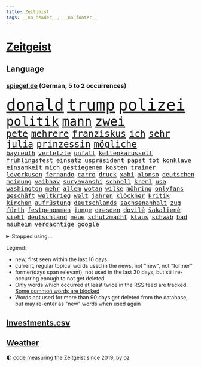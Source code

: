 ```yaml
---
title: Zeitgeist
tags: __no_header__, __no_footer__
---
```


# [Zeitgeist](https://oliz.io/zeitgeist/)

## Language

<h3><a href="https://www.spiegel.de" target="_blank">spiegel.de</a> (German, 5 to 2 occurrences)</h3>
<p style="font-family:monospace">
<span style="font-size:32pt"><a href="news_links.html#donald" class="current">donald</a></span>
<span style="font-size:32pt"><a href="news_links.html#trump" class="current">trump</a></span>
<span style="font-size:32pt"><a href="news_links.html#polizei" class="current">polizei</a></span>
<br>
<span style="font-size:25pt"><a href="news_links.html#politik" class="current">politik</a></span>
<span style="font-size:25pt"><a href="news_links.html#mann" class="current">mann</a></span>
<span style="font-size:25pt"><a href="news_links.html#zwei" class="current">zwei</a></span>
<br>
<span style="font-size:18pt"><a href="news_links.html#pete" class="current">pete</a></span>
<span style="font-size:18pt"><a href="news_links.html#mehrere" class="current">mehrere</a></span>
<span style="font-size:18pt"><a href="news_links.html#franziskus" class="current">franziskus</a></span>
<span style="font-size:18pt"><a href="news_links.html#ich" class="current">ich</a></span>
<span style="font-size:18pt"><a href="news_links.html#sehr" class="current">sehr</a></span>
<span style="font-size:18pt"><a href="news_links.html#julia" class="current">julia</a></span>
<span style="font-size:18pt"><a href="news_links.html#prinzessin" class="current">prinzessin</a></span>
<span style="font-size:18pt"><a href="news_links.html#mögliche" class="current">mögliche</a></span>
<br>
<span style="font-size:12pt"><a href="news_links.html#bayreuth" class="new">bayreuth</a></span>
<span style="font-size:12pt"><a href="news_links.html#verletzte" class="current">verletzte</a></span>
<span style="font-size:12pt"><a href="news_links.html#unfall" class="current">unfall</a></span>
<span style="font-size:12pt"><a href="news_links.html#kettenkarussell" class="new">kettenkarussell</a></span>
<span style="font-size:12pt"><a href="news_links.html#frühlingsfest" class="new">frühlingsfest</a></span>
<span style="font-size:12pt"><a href="news_links.html#einsatz" class="current">einsatz</a></span>
<span style="font-size:12pt"><a href="news_links.html#uspräsident" class="current">uspräsident</a></span>
<span style="font-size:12pt"><a href="news_links.html#papst" class="current">papst</a></span>
<span style="font-size:12pt"><a href="news_links.html#tot" class="current">tot</a></span>
<span style="font-size:12pt"><a href="news_links.html#konklave" class="current">konklave</a></span>
<span style="font-size:12pt"><a href="news_links.html#einsamkeit" class="current">einsamkeit</a></span>
<span style="font-size:12pt"><a href="news_links.html#mich" class="current">mich</a></span>
<span style="font-size:12pt"><a href="news_links.html#gestiegenen" class="new">gestiegenen</a></span>
<span style="font-size:12pt"><a href="news_links.html#kosten" class="current">kosten</a></span>
<span style="font-size:12pt"><a href="news_links.html#trainer" class="current">trainer</a></span>
<span style="font-size:12pt"><a href="news_links.html#leverkusen" class="current">leverkusen</a></span>
<span style="font-size:12pt"><a href="news_links.html#fernando" class="new">fernando</a></span>
<span style="font-size:12pt"><a href="news_links.html#carro" class="new">carro</a></span>
<span style="font-size:12pt"><a href="news_links.html#druck" class="current">druck</a></span>
<span style="font-size:12pt"><a href="news_links.html#xabi" class="current">xabi</a></span>
<span style="font-size:12pt"><a href="news_links.html#alonso" class="current">alonso</a></span>
<span style="font-size:12pt"><a href="news_links.html#deutschen" class="current">deutschen</a></span>
<span style="font-size:12pt"><a href="news_links.html#meinung" class="current">meinung</a></span>
<span style="font-size:12pt"><a href="news_links.html#vaibhav" class="new">vaibhav</a></span>
<span style="font-size:12pt"><a href="news_links.html#suryavanshi" class="new">suryavanshi</a></span>
<span style="font-size:12pt"><a href="news_links.html#schnell" class="current">schnell</a></span>
<span style="font-size:12pt"><a href="news_links.html#kreml" class="current">kreml</a></span>
<span style="font-size:12pt"><a href="news_links.html#usa" class="current">usa</a></span>
<span style="font-size:12pt"><a href="news_links.html#washington" class="current">washington</a></span>
<span style="font-size:12pt"><a href="news_links.html#mehr" class="current">mehr</a></span>
<span style="font-size:12pt"><a href="news_links.html#allem" class="current">allem</a></span>
<span style="font-size:12pt"><a href="news_links.html#wotan" class="new">wotan</a></span>
<span style="font-size:12pt"><a href="news_links.html#wilke" class="new">wilke</a></span>
<span style="font-size:12pt"><a href="news_links.html#möhring" class="new">möhring</a></span>
<span style="font-size:12pt"><a href="news_links.html#onlyfans" class="current">onlyfans</a></span>
<span style="font-size:12pt"><a href="news_links.html#geschäft" class="current">geschäft</a></span>
<span style="font-size:12pt"><a href="news_links.html#weltkrieg" class="current">weltkrieg</a></span>
<span style="font-size:12pt"><a href="news_links.html#welt" class="current">welt</a></span>
<span style="font-size:12pt"><a href="news_links.html#jahren" class="current">jahren</a></span>
<span style="font-size:12pt"><a href="news_links.html#klöckner" class="current">klöckner</a></span>
<span style="font-size:12pt"><a href="news_links.html#kritik" class="current">kritik</a></span>
<span style="font-size:12pt"><a href="news_links.html#kirchen" class="current">kirchen</a></span>
<span style="font-size:12pt"><a href="news_links.html#aufrüstung" class="current">aufrüstung</a></span>
<span style="font-size:12pt"><a href="news_links.html#deutschlands" class="current">deutschlands</a></span>
<span style="font-size:12pt"><a href="news_links.html#sachsenanhalt" class="current">sachsenanhalt</a></span>
<span style="font-size:12pt"><a href="news_links.html#zug" class="current">zug</a></span>
<span style="font-size:12pt"><a href="news_links.html#fürth" class="current">fürth</a></span>
<span style="font-size:12pt"><a href="news_links.html#festgenommen" class="current">festgenommen</a></span>
<span style="font-size:12pt"><a href="news_links.html#junge" class="current">junge</a></span>
<span style="font-size:12pt"><a href="news_links.html#dresden" class="current">dresden</a></span>
<span style="font-size:12pt"><a href="news_links.html#dovilė" class="new">dovilė</a></span>
<span style="font-size:12pt"><a href="news_links.html#šakalienė" class="new">šakalienė</a></span>
<span style="font-size:12pt"><a href="news_links.html#sieht" class="current">sieht</a></span>
<span style="font-size:12pt"><a href="news_links.html#deutschland" class="current">deutschland</a></span>
<span style="font-size:12pt"><a href="news_links.html#neue" class="current">neue</a></span>
<span style="font-size:12pt"><a href="news_links.html#schutzmacht" class="new">schutzmacht</a></span>
<span style="font-size:12pt"><a href="news_links.html#klaus" class="current">klaus</a></span>
<span style="font-size:12pt"><a href="news_links.html#schwab" class="new">schwab</a></span>
<span style="font-size:12pt"><a href="news_links.html#bad" class="current">bad</a></span>
<span style="font-size:12pt"><a href="news_links.html#nauheim" class="new">nauheim</a></span>
<span style="font-size:12pt"><a href="news_links.html#verdächtige" class="current">verdächtige</a></span>
<span style="font-size:12pt"><a href="news_links.html#google" class="current">google</a></span>
</p>
<details>
<summary>Stopped using...</summary>
<p class="former" style="font-size:12pt">
besiegt(1643) nötig(1643) flugzeuge(1642) geliefert(1640) sicherheitskräfte(1640) vergeblich(1640) oktober(1639) polen(1639) umwelt(1639) verfassungsschutz(1639) 2020(1638) aufmerksamkeit(1638) begründung(1638) joachim(1638) keller(1638) seitdem(1638) september(1638) 2021(1637) 5(1637) arbeitsplatz(1637) konservativen(1637) sinken(1637) volkswagen(1637) 35(1636) angela(1636) merkel(1636) polens(1636) verschiebt(1636) angeblichen(1635) folgte(1635) getan(1635) umstrittenen(1635) verpflichtet(1635) west(1635) öffnen(1635) halle(1633) wettbewerb(1633) bekanntesten(1632) beteiligten(1632) daher(1632) erinnerungen(1632) finanziell(1632) super(1632) verbietet(1632) beginnen(1631) beschwerden(1631) fielen(1631) militärs(1631) miteinander(1631) signal(1631) verbindung(1631) zinsen(1631) eingestellt(1630) fußballprofi(1630) mengen(1630) strengere(1630) unbekannten(1630) wiederholt(1630) 31(1629) august(1629) nahmen(1629) bewegen(1628) distanziert(1628) hoher(1628) niederlande(1628) coach(1627) senkt(1627) athleten(1626) irak(1626) kanzleramt(1626) kim(1626) wohnhaus(1626) lkw(1625) juristisch(1624) rassistischen(1624) tokio(1624) frachter(1623) langfristig(1623) klimapolitik(1622) brite(1621) mittlerweile(1621) 2030(1619) porsche(1619) genauso(1618) beschlagnahmt(1617) rechtzeitig(1617) treiben(1616) weckt(1616) aufgetaucht(1615) händler(1614) verantwortung(1614) holocaust(1613) not(1613) steffen(1611) profis(1609) syrer(1607) vorwürfen(1604) holte(1603) olympia(1601) herausforderung(1599) besteht(1597) foto(1589) aktionen(1567) carlos(1495) gebeten(1456) werte(1440) finanziert(1437) durchbruch(1410) 120(1337) konzerns(1334) befürwortet(1327) gemeinschaft(1300) nfl(1285) inklusive(1250) rande(1232) tradition(1220) invasion(1219) zufall(1209) geheimdienst(1198) gefechte(1182) gerichte(1178) beschäftigen(1176) herausgefunden(1157) positiven(1154) flughäfen(1152) versagen(1142) gelöst(1127) terror(1127) kriegsverbrechen(1111) microsoft(1109) bewusst(1108) nationalelf(1099) wiederaufbau(1098) verärgert(1068) regieren(1065) verhängnis(1062) suchte(1049) grünenpolitikerin(1046) bedarf(1036) schwächen(1034) angehörigen(1013) neustart(1013) fahrgäste(1012) newsletter(1010) kampagne(1009) entfernen(1000) rettungsaktion(999) gehirn(975) wagner(973) führten(970) peru(957) 05(954) nackt(945) luftangriffe(888) spion(874) einstige(866) ig(866) metall(866) pop(862) 47(849) kieler(835) praxis(829) gegründet(828) alcaraz(803) technologie(800) leon(799) liebt(794) 150000(779) panik(779) uefa(777) karin(773) uhren(773) lieferte(770) rivalen(767) angenommen(755) handelte(749) miami(743) asylpolitik(736) urlauber(713) ost(712) arbeiter(707) zoll(693) ereignis(687) schlagabtausch(685) partien(673) mahnen(672) herkunft(659) verriet(656) drückt(642) essener(636) vertrauter(633) pass(630) erderwärmung(628) staus(623) service(619) netanyahus(610) folter(609) betriebe(603) unerwartet(602) knie(594) kandidiert(592) trendwende(592) dauerte(588) hisbollah(587) ärgert(583) schwachen(579) reformiert(572) besserung(570) hymne(570) miliz(568) aserbaidschan(559) sportlich(559) königshaus(552) raumstation(548) medizinische(542) lahmgelegt(541) unternehmens(536) stimmte(535) nominierung(533) geiseln(529) mancherorts(526) wagt(525) geräumt(522) club(515) kilo(514) einschnitte(505) kanzlerkandidat(505) beschuldigte(502) bettina(502) geiselnahme(496) kündigungen(491) ließe(491) ausgleich(480) historischer(477) po(474) größe(467) grundgesetz(466) gezahlt(465) gerungen(464) giftige(463) mögen(457) eilantrag(455) provokation(455) normalerweise(453) begegnen(452) brandenburgischen(452) ordentlich(450) dahintersteckt(449) linien(448) besonderes(445) anthony(444) hype(437) japaner(434) piloten(434) verbündete(432) kindheit(430) dreharbeiten(425) nackte(424) plänen(416) wald(415) angeordnet(414) gäbe(409) polizeibeamte(409) auslieferung(405) rasch(405) zentimeter(403) rechtslage(399) regimes(398) sabine(398) jenseits(396) mitmachen(395) planung(395) schülerinnen(392) angewiesen(391) verdachts(385) kitas(384) flüchtlingen(381) schnellste(379) geschoben(370) studien(367) bedingung(365) vorschriften(365) bewerbung(364) fangen(361) vehement(360) mögliches(359) schlimmsten(359) türen(357) ostküste(352) straßenbahn(351) häufen(350) relativ(350) ablauf(344) autobranche(343) parteispitze(340) systematisch(340) norwegische(339) klug(337) stephen(335) kryptowährung(334) polarisiert(328) verdachtsfall(325) reiz(324) heimspiel(323) vogelgrippe(323) kugeln(320) verbrenneraus(319) lebenserwartung(317) gemessen(313) einzig(311) entsprechend(311) entwirft(308) demi(301) geschehnissen(301) shitstorm(299) verwüstet(298) gewaltsamen(296) lohn(296) indische(294) /(293) beschweren(293) stationen(293) ausgebuht(292) neuestes(292) axel(287) gelitten(285) hubert(283) einzelhandel(282) grüner(282) naomi(282) moderierte(280) erfinden(278) wachsende(278) königliche(277) zulassung(276) fabian(275) gekämpft(275) autounfall(273) besseren(273) immobilienkrise(268) usmilitär(268) strenge(267) verfehlt(267) ertrunken(266) lothar(266) weltgesundheitsorganisation(265) angekündigte(264) oberfläche(264) inlandsgeheimdienst(262) zweijähriger(262) america(260) vorgeschlagen(260) kater(257) dämpfer(256) mobilisieren(253) 83(251) knüpfen(249) verzweifelt(248) anrichten(247) a1(246) routinen(246) telefoniert(244) dir(243) lächerlich(243) coronavirus(241) umfragewerte(236) autokraten(234) schadstoffe(234) senden(232) staatsoberhaupt(232) reformieren(230) abbau(226) japans(226) rekrutiert(226) khan(225) impfgegner(224) kapital(224) nämlich(224) charts(223) filialen(222) norwegischen(222) standard(221) tagesordnung(221) abschuss(220) kanal(220) kuba(220) prangern(219) verbannt(218) allgemeine(217) ausgetauscht(217) entertainer(217) unterbringung(216) gerammt(215) gebiets(212) einzusetzen(211) bauarbeiten(210) dienstagmorgen(210) bezeichnen(207) krebserkrankung(207) umsätze(207) celle(206) heidi(206) rechtswidrig(205) versorgen(205) ausweitung(204) bruchteil(204) pakistanischen(204) baku(203) eingestuft(203) bewirbt(201) einzelnen(201) handyverbot(200) missgeschick(200) cavallo(197) gisèle(197) verüben(197) 2500(196) abgeschlagen(196) recherchen(196) befragten(194) kleinkinder(194) koalieren(194) verfassung(194) milizen(193) quarterback(193) wesentlich(193) weshalb(193) pelicot(192) gewagt(191) begeisterte(190) ausgehen(189) kansas(189) verdiente(188) goretzka(187) härteren(187) australischen(186) beschossen(186) bka(186) eindämmen(186) freundlich(186) wiedereröffnung(186) aston(185) silke(185) unosicherheitsrat(185) einziehen(183) milde(182) günstigere(180) mutterschaft(180) vögel(180) arizona(179) ursprung(179) adhs(178) vorsorglich(178) artenvielfalt(177) finnische(177) springer(177) geladen(176) laufenden(176) feierlich(175) augenarzt(174) hilflos(173) guterres(172) stellungen(172) unogeneralsekretär(172) branchenverband(168) chip(168) militärhilfen(167) bewirken(166) fünfprozenthürde(165) zusammenarbeiten(165) getrennt(164) hiobsbotschaft(164) einstellung(162) gesteigert(162) dubaischokolade(161) eddie(161) führungskräfte(161) pink(161) tanken(161) klassenzimmer(160) schweigeminute(160) bob(158) volksbühne(158) akkuschrauber(157) beschuldigten(157) erkrankten(157) rekordhoch(157) schokolade(156) uhaft(156) auszüge(155) humanitärer(155) gemeinsamer(154) stopp(154) ernüchternd(153) schlappe(153) ikone(151) glücksfall(150) 72(148) kliniken(148) kurden(148) fsv(147) fußballliga(147) kompakt(147) kurdische(147) milliardenhöhe(147) talfahrt(147) tonnenweise(147) bedrohungen(146) gewaltige(146) islamischer(146) louisiana(146) personalien(146) tankstelle(146) zünden(145) wärmepumpen(144) einwanderung(143) fähre(143) mexico(143) staatsverschuldung(143) blatt(142) chalamet(142) hingerichtet(142) lucas(142) schmuck(142) schulzeit(142) timothée(142) ähneln(142) aiwanger(141) bewunderung(141) ginge(140) abgestimmt(139) cduabgeordneter(139) warnstreiks(139) bundesbank(138) kulisse(138) ungebremst(138) komikerin(137) effizient(136) ausgaben(135) greenpeace(135) nordsyrien(135) provokanten(135) verurteilen(135) young(135) ignoranz(134) meines(134) brandanschlag(133) diebin(133) formuliert(133) pokémon(133) wehtun(133) ökonomische(133) grimes(132) heinrich(132) scharfer(132) kunststück(131) wirtschaftsweise(130) borowski(129) kurioses(129) angemeldet(128) telefonat(128) belasten(127) geplündert(127) stützpunkt(127) weisheit(127) abkehr(126) beton(125) ferne(125) verheerende(125) begehrt(124) euregierungschefs(124) syrischen(124) uhrzeit(124) wiese(124) heimatorte(123) übergeben(123) arbeitsgericht(122) aserbaidschans(121) energieinfrastruktur(121) nachtklub(121) realistisch(121) wirtschaftsweisen(121) 62(120) baugenehmigungen(120) befragung(120) suspendiert(120) extra(119) gelockert(119) tropfen(119) schlange(118) französin(117) herunter(117) jeans(117) wenigstens(117) verordnet(116) morddrohungen(115) sparer(115) aufzugeben(114) bildzeitung(114) heidelberger(114) liter(114) medizinstudium(114) nordische(114) noten(114) traurig(114) vereinigte(114) marius(113) rachel(113) ernsthaft(112) machthabern(112) abgewählt(111) besonderer(111) führungsstil(111) verankert(111) ältestes(111) überführen(111) wgzimmer(110) drogenkartelle(109) grüßen(109) schiffsunglück(109) tränengas(109) vorläufig(109) hagen(108) ratschläge(108) rockband(108) währung(108) aufbruchstimmung(107) befeuern(107) produktiver(107) spielraum(107) würdig(107) sage(106) zurückgegeben(106) brutaler(105) oberbayern(105) prinzen(105) bali(104) messenger(104) 2034(103) feministischen(103) weigern(103) radikaler(102) zeitdruck(102) anfänger(101) anführerin(101) anhand(101) blind(101) schülern(101) begnadigung(100) chips(100) fahrverbot(100) francesco(100) standards(100) verursachten(100) 42jährigen(99) verbalen(99) georgischen(98) nominierungen(98) venezolanische(98) vorschlagen(98) zähne(98) freigelassen(97) haftanstalt(97) umsonst(97) weite(97) erbeutet(96) reagiere(96) bulgarien(95) footballstar(95) geldanlage(94) kontrollierte(94) begab(93) boni(93) monika(93) sexszenen(93) ezb(92) fsb(92) ökostrom(92) butch(91) eingekauft(91) glaubens(91) kichatbot(91) stilllegen(91) suni(91) wilmore(91) zutaten(91) altersdiskriminierung(90) enthalten(90) gegebenenfalls(90) großfamilie(90) verbreiteten(90) vergiftet(90) kapitulation(89) minijobber(89) oppositionellen(89) baldoni(88) blake(88) erfüllten(88) geschenken(88) heathrow(88) lively(88) anstellt(87) dringendem(87) freud(87) gründet(87) beigetragen(86) santa(86) 2045(85) erdtrabant(85) hollywoodregisseur(85) lockerung(85) schnitzer(85) verschlossene(85) isanführer(84) odyssee(84) pelicots(84) gegenmittel(83) lawinenunglück(83) regelungen(83) schulter(83) verrücktesten(83) veto(83) bewaffneten(82) flasche(82) panamakanals(82) research(82) whiskey(82) madrider(81) panama(81) setze(81) skandale(81) spitzenturnerin(81) tanker(81) usschauspielerin(81) votiert(81) zusammenschluss(81) baubranche(80) bui(80) gesunden(80) gewöhnen(80) kampfgeist(80) suchaktion(80) traditioneller(80) unomenschenrechtsbüro(80) ziviler(80) 77(79) air(79) currywurst(79) ernte(79) lehrern(79) versöhnlich(79) 41jährige(78) adhanom(78) bewegte(78) frost(78) geborene(78) ghebreyesus(78) handygames(78) hintergründen(78) somalia(78) stoff(78) tedros(78) unsinn(78) verwechseln(78) whochef(78) übungen(78) benennt(77) himmler(77) kreisverband(77) massiver(77) simbabwe(77) spektakuläre(77) sschef(77) stromkosten(77) unomitarbeiter(77) verwandelten(77) anfangen(76) drogenkonsum(76) handschlag(76) schmecken(76) träge(76) vorbeigeflogen(76) 6000(75) darm(75) homosexualität(75) uran(75) verschulden(75) abgenickt(74) karibikinsel(74) radprofi(74) schlimmen(74) teddy(74) vollständige(74) amtlich(73) gedenkort(73) melbourne(73) micheil(73) petitionen(73) rsfmiliz(73) scheine(73) dinosauriern(72) haufen(72) oblast(72) starlink(72) beteuern(71) erfolglos(71) gesetzentwurf(71) hannawald(71) spanischer(71) architekten(70) aufgegebene(70) besetztes(70) elitesoldat(70) khartum(70) klimaneutral(70) mithalten(70) stellvertreter(70) viererbob(70) anhaltspunkte(69) doris(69) elend(69) entkommt(69) ergreift(69) funktionierte(69) taxi(69) versorger(69) verweigern(69) auslandsnachrichtendienst(68) beamtenstatus(68) einlass(68) fernzug(68) monatelang(68) zeugin(68) elbtunnel(67) neubeginn(67) regionalen(67) rentenversicherung(67) schiffen(67) überfielen(67) chile(66) erneuerung(66) gleitbomben(66) milberg(66) narzissmus(66) prokrastination(66) ähnlichkeit(66) beauftragt(65) schimpfte(65) verpflegung(65) verzweifelten(65) winzerinnen(65) ausgabe(64) dm(64) unterlagen(64) unterrichtet(64) vorstellungsgespräch(64) abgekommen(63) chilenischen(63) feierabendverkehr(63) kuriosesten(63) mentale(63) moral(63) tausender(63) zugreifen(63) doppelstaatlern(62) tenniswelt(62) ungültig(62) abtrünnige(61) drogensüchtige(61) herkunftsland(61) känguru(61) norderney(61) pakistanische(61) stella(61) trumpanhänger(61) turbulentes(61) aufbau(60) bequem(60) klausur(60) plaudert(60) widersacher(60) belgrad(59) egoismus(59) geflogen(59) getränk(59) jobangebot(59) andrej(58) berlinmitte(58) neymars(58) kooperationen(57) verkraften(57) wirtschaftsstandort(57) fossile(56) lidl(56) meb(56) orange(56) schneidet(56) weile(56) aussortiert(55) innovativ(55) norwegens(55) vwbulli(55) 155(54) anfrage(54) autokauf(54) gewissen(54) sabotageakte(54) 89(53) aggression(53) durchsetzung(53) steckte(52) tipp(52) boom(51) eingeschätzt(51) goebbels(51) prioritäten(51) rennkalender(51) sortieren(51) 299(50) clemens(50) 60jährige(49) chefredakteur(49) duelle(49) ioc(49) bundestagsdebatte(48) fußballbundestrainer(48) gespendet(48) löschte(48) spender(48) vorgesehene(48) imamoğlu(47) millionenspende(47) palästinaflagge(47) riesiges(47) saale(47) umsiedlung(47) burkina(46) erzwingen(46) faso(46) reif(46) untergebracht(46) videoassistent(46) 0(45) befreite(45) berichteten(45) problems(45) videobeweis(45) warnstreik(44) aufpassen(43) autoritären(43) bundestagsverwaltung(43) erfanden(43) erwischte(43) fleck(43) attraktive(42) befund(42) fußballstar(42) tägliche(42) werders(42) deine(41) euzölle(41) plastikteilchen(41) klum(40) langfristigen(40) lotti(40) chaotisch(39) fahrlehrer(39) guantanamo(39) operierte(39) rückreise(39) ungleiche(39) #metoo(38) 235(38) auszug(38) bdi(38) festland(38) rassismuserfahrungen(38) vermeintlich(38) windkraftanlagen(38) cruises(37) friedensabkommen(37) grenzregion(37) kettensäge(37) mitbekommen(37) mitnehmen(37) unverhältnismäßig(37) ärzten(37) aufrechterhalten(36) bestechung(36) frösche(36) lanka(36) pflegen(36) rechtfertigt(36) skiwm(36) sri(36) anpfiff(35) auffahrunfall(35) brötchen(35) fundament(35) investors(35) kassel(35) showgeschäft(35) strikt(35) stromnetz(35) staatsapparat(34) verholfen(34) waldimir(34) watch(34) wetterwechsel(34) ablegen(33) bodentruppen(33) sarscov2(33) ukraineverhandlungen(33) unsummen(33) verübt(33) anzukurbeln(32) brandner(32) co₂emissionen(32) grundgesetzes(32) human(32) mitteln(32) nachlass(32) rights(32) schreckens(32) bierchen(31) händeringend(31) shows(31) zuschauern(31) albanese(30) aufrüsten(30) fahrerflucht(30) grandios(30) unfreiwillig(30) verachtung(30) wählern(30) fraktionsvorsitzende(29) kantine(29) marschiert(29) onlinehändler(29) religiöse(29) 26jährigen(28) aufgegangen(27) decke(27) dienten(27) ermittlungsbehörde(27) härtesten(27) tagebau(27) unvorstellbar(27) usbehörden(27) wohnraum(27) bswpolitiker(26) buchautor(26) filmgeschäft(26) fuest(26) geldstrafen(26) hamaspropaganda(26) hirte(26) populäre(26) bildschirm(25) doppelte(25) großzügig(25) koala(25) kommentatoren(25) ärmsten(25) anstehen(24) banner(24) erben(24) mehrausgaben(24) offenlegung(24) preisgekrönte(24) reformierte(24) schlucken(24) ukraines(24) eon(23) expartnerin(23) konzentriert(23) stromausfall(23) berichterstattung(22) energiekonzern(22) flüssigkeit(22) glaubenssätzen(22) traumziel(22) a9(21) berechnungen(21) fe(21) hackman(21) selbstverständnis(21) voraussicht(21) weiterzugeben(21) besorgen(20) cent(20) gebunden(20) kulturzentrum(20) mesut(20) saturn(20) sondervermögen(20) spe(20) temperatur(20) traten(20) unvergessen(20) winzer(20) zunichtegemacht(20) özil(20) arakawa(19) betsy(19) reißen(19) vodafone(19) abtreten(18) bestrebungen(18) connecticut(18) o'brien(18) rasche(18) schutzsuchende(18) beantworten(17) erfolgsrezept(17) ukrainern(17) billige(16) drauf(16) milliardenausgaben(16) rage(16) roberts(16) schwuler(16) 44jährigen(15) alleinherrscher(15) kubikmeter(15) parkinson(15) rundumschlag(15) trondheim(15) unweit(15) verlass(15) beendigung(14) gegenstände(14) oberursel(14) pkk(14) pkkgründer(14) rekordgewinn(14) scham(14) schwarzrotes(14) toronto(14) äußerten(14) öcalan(14) bearbeiten(13) begrüßen(13) berry(13) hörnchen(13) klatschpresse(13) nationaler(13) sachbearbeiterin(13) tennissport(13) airport(12) entertainment(12) geglaubt(12) getäuscht(12) schuf(12) schuldenprogramm(12) usverwaltung(12) verlobten(12) eishockey(11) erzeugen(11) gigantisches(11) installiert(11) investitionspaket(11) motorräder(11) pipeline(11) sahelzone(11) schriftsteller(11) staatsräson(11) teclebrhan(11)
</p>
</details>
<p>Legend:
<ul>
<li><span class="new">new</span>, first seen within the last 10 days</li>
<li><span class="current">current</span>, regular topical words used in the news, not "new", not "former"</li>
<li><span class="former">former(days span relevant)</span>, not used in the last 30 days, but still re-occurring enough to not get deleted</li>
<li>Only words which occurred at least twice in the RSS feed are tracked. <a href="language/filters.py">Some common words are blocked</a></li>
<li>Words not used for more than 90 days get deleted from the database, but may re-enter as "new" words when used again</li>
</ul>
</p>

## [Investments](investments.html)[.csv](investments.csv)

## [Weather](weather.html)

<footer>
<a href="javascript:toggleTheme()" class="nav">🌓</a>
<a href="https://github.com/ooz/zeitgeist">code</a> measuring the Zeitgeist since 2019, by <a href="https://oliz.io">oz</a>
</footer>
